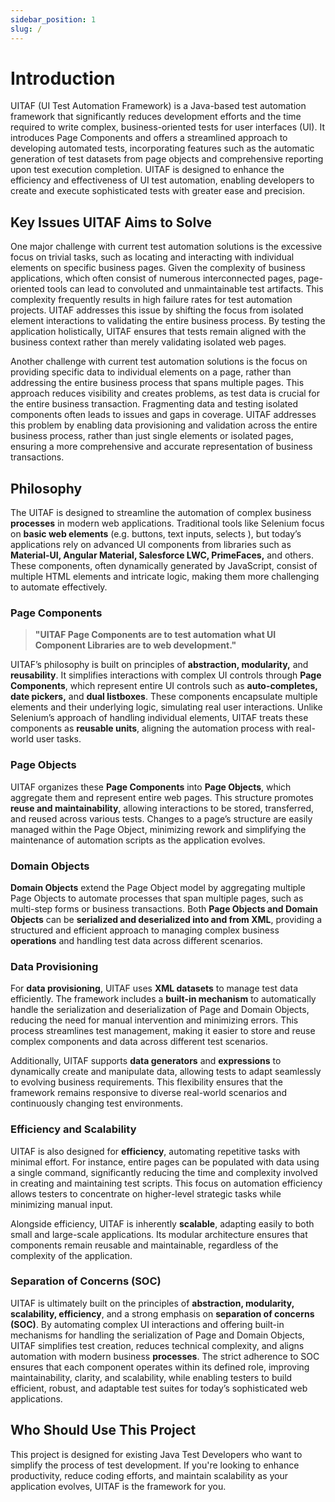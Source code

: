 ```yaml
---
sidebar_position: 1
slug: /
---
```


# Introduction

UITAF (UI Test Automation Framework) is a Java-based test automation framework that significantly reduces development efforts and the time required to write complex, business-oriented tests for user interfaces (UI). It introduces Page Components and offers a streamlined approach to developing automated tests, incorporating features such as the automatic generation of test datasets from page objects and comprehensive reporting upon test execution completion. UITAF is designed to enhance the efficiency and effectiveness of UI test automation, enabling developers to create and execute sophisticated tests with greater ease and precision.

## Key Issues UITAF Aims to Solve

One major challenge with current test automation solutions is the excessive focus on trivial tasks, such as locating and interacting with individual elements on specific business pages. Given the complexity of business applications, which often consist of numerous interconnected pages, page-oriented tools can lead to convoluted and unmaintainable test artifacts. This complexity frequently results in high failure rates for test automation projects. UITAF addresses this issue by shifting the focus from isolated element interactions to validating the entire business process. By testing the application holistically, UITAF ensures that tests remain aligned with the business context rather than merely validating isolated web pages.

Another challenge with current test automation solutions is the focus on providing specific data to individual elements on a page, rather than addressing the entire business process that spans multiple pages. This approach reduces visibility and creates problems, as test data is crucial for the entire business transaction. Fragmenting data and testing isolated components often leads to issues and gaps in coverage. UITAF addresses this problem by enabling data provisioning and validation across the entire business process, rather than just single elements or isolated pages, ensuring a more comprehensive and accurate representation of business transactions.

## Philosophy

The UITAF is designed to streamline the automation of complex business **processes** in modern web applications. Traditional tools like Selenium focus on **basic web elements** (e.g. buttons, text inputs, selects ), but today’s applications rely on advanced UI components from libraries such as **Material-UI, Angular Material, Salesforce LWC, PrimeFaces,** and others. These components, often dynamically generated by JavaScript, consist of multiple HTML elements and intricate logic, making them more challenging to automate effectively.

### Page Components

> **"UITAF Page Components are to test automation what UI Component Libraries are to web development."**

UITAF’s philosophy is built on principles of **abstraction, modularity,** and **reusability**. It simplifies interactions with complex UI controls through **Page Components**, which represent entire UI controls such as **auto-completes, date pickers,** and **dual listboxes**. These components encapsulate multiple elements and their underlying logic, simulating real user interactions. Unlike Selenium’s approach of handling individual elements, UITAF treats these components as **reusable units**, aligning the automation process with real-world user tasks.

### Page Objects

UITAF organizes these **Page Components** into **Page Objects**, which aggregate them and represent entire web pages. This structure promotes **reuse and maintainability**, allowing interactions to be stored, transferred, and reused across various tests. Changes to a page’s structure are easily managed within the Page Object, minimizing rework and simplifying the maintenance of automation scripts as the application evolves.

### Domain Objects

**Domain Objects** extend the Page Object model by aggregating multiple Page Objects to automate processes that span multiple pages, such as multi-step forms or business transactions. Both **Page Objects and Domain Objects** can be **serialized and deserialized into and from XML**, providing a structured and efficient approach to managing complex business **operations** and handling test data across different scenarios.

### Data Provisioning

For **data provisioning**, UITAF uses **XML datasets** to manage test data efficiently. The framework includes a **built-in mechanism** to automatically handle the serialization and deserialization of Page and Domain Objects, reducing the need for manual intervention and minimizing errors. This process streamlines test management, making it easier to store and reuse complex components and data across different test scenarios.

Additionally, UITAF supports **data generators** and **expressions** to dynamically create and manipulate data, allowing tests to adapt seamlessly to evolving business requirements. This flexibility ensures that the framework remains responsive to diverse real-world scenarios and continuously changing test environments.

### Efficiency and Scalability

UITAF is also designed for **efficiency**, automating repetitive tasks with minimal effort. For instance, entire pages can be populated with data using a single command, significantly reducing the time and complexity involved in creating and maintaining test scripts. This focus on automation efficiency allows testers to concentrate on higher-level strategic tasks while minimizing manual input.

Alongside efficiency, UITAF is inherently **scalable**, adapting easily to both small and large-scale applications. Its modular architecture ensures that components remain reusable and maintainable, regardless of the complexity of the application.

### Separation of Concerns (SOC)

UITAF is ultimately built on the principles of **abstraction, modularity, scalability, efficiency**, and a strong emphasis on **separation of concerns (SOC)**. By automating complex UI interactions and offering built-in mechanisms for handling the serialization of Page and Domain Objects, UITAF simplifies test creation, reduces technical complexity, and aligns automation with modern business **processes**. The strict adherence to SOC ensures that each component operates within its defined role, improving maintainability, clarity, and scalability, while enabling testers to build efficient, robust, and adaptable test suites for today’s sophisticated web applications.

## Who Should Use This Project

This project is designed for existing Java Test Developers who want to simplify the process of test development. If you're looking to enhance productivity, reduce coding efforts, and maintain scalability as your application evolves, UITAF is the framework for you.
